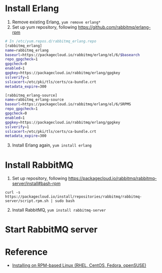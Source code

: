 
# Install Erlang
1. Remove existing Erlang, `yum remove erlang*`
2. Set up yum repository, following https://github.com/rabbitmq/erlang-rpm

```bash
# In /etc/yum.repos.d/rabbitmq_erlang.repo
[rabbitmq_erlang]
name=rabbitmq_erlang
baseurl=https://packagecloud.io/rabbitmq/erlang/el/6/$basearch
repo_gpgcheck=1
gpgcheck=0
enabled=1
gpgkey=https://packagecloud.io/rabbitmq/erlang/gpgkey
sslverify=1
sslcacert=/etc/pki/tls/certs/ca-bundle.crt
metadata_expire=300

[rabbitmq_erlang-source]
name=rabbitmq_erlang-source
baseurl=https://packagecloud.io/rabbitmq/erlang/el/6/SRPMS
repo_gpgcheck=1
gpgcheck=0
enabled=1
gpgkey=https://packagecloud.io/rabbitmq/erlang/gpgkey
sslverify=1
sslcacert=/etc/pki/tls/certs/ca-bundle.crt
metadata_expire=300
```

3. Install Erlang again, `yum install erlang`

# Install RabbitMQ
1. Set up repository, following https://packagecloud.io/rabbitmq/rabbitmq-server/install#bash-rpm

```shell
curl -s https://packagecloud.io/install/repositories/rabbitmq/rabbitmq-server/script.rpm.sh | sudo bash
```

2. Install RabbitMQ, `yum install rabbitmq-server`

# Start RabbitMQ server

# Reference
- [Installing on RPM-based Linux (RHEL, CentOS, Fedora, openSUSE)](https://www.rabbitmq.com/install-rpm.html)
